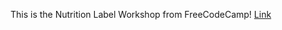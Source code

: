 This is the Nutrition Label Workshop from FreeCodeCamp!
[Link](https://lykaiio.github.io/fcc-nutritionlabel)
